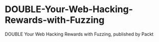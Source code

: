 # DOUBLE-Your-Web-Hacking-Rewards-with-Fuzzing
DOUBLE Your Web Hacking Rewards with Fuzzing, published by Packt
